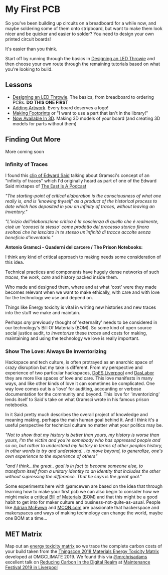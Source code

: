 # My First PCB

So you've been building up circuits on a breadboard for a while now, and maybe soldering some of them onto stripboard, but want to make them look nicer and be quicker and easier to solder?  You need to design your own printed circuit boards!

It's easier than you think.

Start off by running through the basics in [Designing an LED Throwie](DesigningAnLEDThrowie) and then choose your own route through the remaining tutorials based on what you're looking to build.

## Lessons

 * [Designing an LED Throwie](DesigningAnLEDThrowie).  The basics, from breadboard to ordering PCBs.  **DO THIS ONE FIRST**
 * [Adding Artwork](AddingArtwork).  Every board deserves a logo!
 * [Making Footprints](MakingFootprints) or "I want to use a part that isn't in the library!"
 * [Now Available In 3D](NowAvailableIn3D).  Making 3D models of your board (and creating 3D models for parts without them)

## Finding Out More

More coming soon

### Infinity of Traces

I found this [clip of Edward Said](https://soundcloud.com/nicolas-holzheu/edward-said-on-gramsci-infinity-of-traces-without-an-inventory) talking about Gramsci's concept of an "infinity of traces" which I'd originally heard as part of one of the Edward Said mixtapes of [The East Is A Podcast](https://www.eastpodcast.com/)


*"The starting-point of critical elaboration is the consciousness of what one really is, and is 'knowing thyself' as a product of the historical process to date which has deposited in you an infinity of traces, without leaving an inventory."*

*"L’inizio dell’elaborazione critica è la coscienza di quello che è realmente, cioè un 'conosci te stesso' come prodotto del processo storico finora svoltosi che ha lasciato in te stesso un’infinità di tracce accolte senza beneficio d’inventario."*

**Antonio Gramsci - Quaderni del carcere / The Prison Notebooks:**

I think any kind of critical approach to making needs some consideration of this idea.

Technical practices and components have hugely dense networks of such *traces*, the *work*, *care* and history packed inside them.

Who made and designed them, where and at what 'cost' were they made becomes relevant when we want to make ethically, with care and with love for the technology we use and depend on.

Things like Energy toxicity is vital in writing new histories and new traces into the stuff we make and maintain.

 Perhaps *any* previously thought of 'externality' needs to be considered in our technology's Bill Of Materials (BOM). So some kind of open source social justice audit, to *inventorize* these *traces* and costs for making, maintaining and using the  technology we love is really important.


### Show The Love: Always Be Inventorizing

Hackspace and tech culture, is often protrayed as an anarchic space of crazy disruption but my take is different. From my perspective and experience of two particular hackspaces, [DoES Liverpool](https://doesliverpool.com) and  [DasLabor](https://wiki.das-labor.org/w/LABOR_Wiki) they are more like spaces of love and care. This love manifests in many ways, and like other kinds of love it can sometimes be complicated. One way love comes out is a 'love' for auditing, accounting or verbose documentation for the community and beyond. This love for 'inventorizing' lends itself to Said's take on what Gramsci wrote in his famous prison notebooks.

In it Said pretty much describes the overall project of knowledge and meaning making, perhaps the main human goal behind it. And I think it's a useful perspective for technical culture no matter what your politics may be.

*"Not to show that my history is better than yours, my history is worse than yours, I'm the victim and you're somebody who has oppressed people and so on, but rather to understand my history in terms of other peoples history, in other words to try and understand... to move beyond, to generalize, one's own experience to the experience of others"*

*"and I think...the great.. goal is in fact to become someone else, to transform itself from a unitary identity to an identity that includes the other without supressing the difference. That he says is the great goal."*

Some experiments here with @amcewen are based on the idea that through learning how to make your first pcb we can also begin to consider how we might make a [critical Bill of Materials (BOM)](https://github.com/cheapjack/my-first-pcb) and that this might be a good habit to get into for maker culture and business-not-quite-as-usual. People like [Adrian McEwwn](https://twitter.com/amcewen) and [MCQN.com](https://mcqn.com) are passionate that hackerspace and makerspaces and ways of making technology can change the world, maybe one BOM at a time...



## MET Matrix

Map out an [energy toxicity matrix](MET_Matrix.md) so we trace the complete carbon costs of your build taken from the [Thingscon 2018 Materials Energy Toxicity Matrix](http://thingscon2018.productscience.net/) developed at OMGCLIMATE 2019. We found this via [@mrchrisadams](https://twitter.com/mrchrisadams) excellent talk on [Reducing Carbon In the Digital Realm](https://docs.google.com/presentation/d/1_uTPiW5aMCwFhZcpLDxjY-AQMgDmHIyUEZQQ-G6XXq8/edit#slide=id.g5d9e2f62d2_0_42) at [Maintenance Festival 2019 in Liverpool](https://festivalofmaintenance.org.uk)
